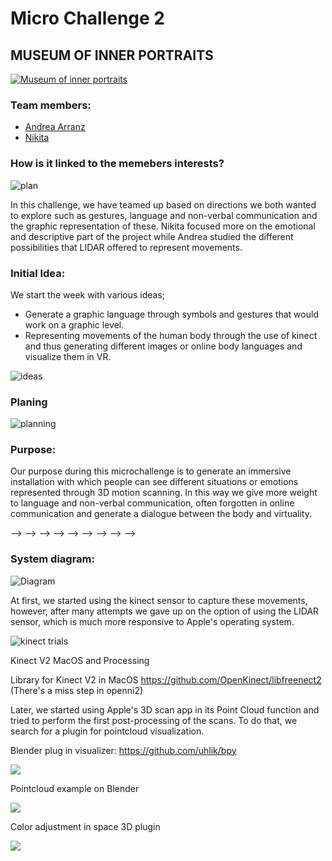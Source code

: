 
# Micro Challenge 2

## MUSEUM OF INNER PORTRAITS

[![Museum of inner portraits](/images/img08.png)](https://vimeo.com/692296732 "Museum of inner portraits")

### Team members: 
- [Andrea Arranz](https://andrea-arranz.github.io/website/)
- [Nikita](https://nikita-bandarevich.github.io/web_portfolio/)

### How is it linked to the memebers interests?

![plan](/images/img04.png)

In this challenge, we have teamed up based on directions we both wanted to explore such as gestures, language and non-verbal communication and the graphic representation of these. Nikita focused more on the emotional and descriptive part of the project while Andrea studied the different possibilities that LIDAR offered to represent movements.

### Initial Idea:

We start the week with various ideas;
- Generate a graphic language through symbols and gestures that would work on a graphic level. 
- Representing movements of the human body through the use of kinect and thus generating different images or online body languages and visualize them in VR.

![ideas](/images/img05.png)

### Planing

![planning](/images/img06.png)

### Purpose:

Our purpose during this microchallenge is to generate an immersive installation with which people can see different situations or emotions represented through 3D motion scanning. In this way we give more weight to language and non-verbal communication, often forgotten in online communication and generate a dialogue between the body and virtuality. 

--> --> --> --> --> --> --> --> -->

### System diagram:

![Diagram](/images/img07.png)

At first, we started using the kinect sensor to capture these movements, however, after many attempts we gave up on the option of using the LIDAR sensor, which is much more responsive to Apple's operating system. 

![kinect trials](/images/gif01.gif)


Kinect V2 MacOS and Processing

Library for Kinect V2 in MacOS https://github.com/OpenKinect/libfreenect2
(There's a miss step in openni2)

Later, we started using Apple's 3D scan app in its Point Cloud function and tried to perform the first post-processing of the scans. To do that, we search for a plugin for pointcloud visualization. 

Blender plug in visualizer: https://github.com/uhlik/bpy

![](https://github.com/andrea-arranz/FabLab/blob/main/images/img01.png)

Pointcloud example on Blender

![](https://github.com/andrea-arranz/FabLab/blob/main/images/img02.png)

Color adjustment in space 3D plugin

![](https://github.com/andrea-arranz/FabLab/blob/main/images/img03.png)





